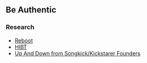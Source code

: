 ## Be Authentic


### Research

* [Reboot](https://www.reboot.io/about/vision/)
* [HIBT](https://www.npr.org/podcasts/510313/how-i-built-this)
* [Up And Down from Songkick/Kickstarer Founders](https://www.reboot.io/episode/who-do-you-turn-to-with-yancey-strickler-ian-hogarth/)